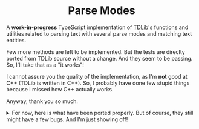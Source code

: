 <div align="center">

# Parse Modes

</div>

A **work-in-progress** TypeScript implementation of [TDLib](https://github.com/tdlib/td)'s functions and utilities
related to parsing text with several parse modes and matching text entities.

Few more methods are left to be implemented. But the tests are direclty ported from TDLib source without a change. And
they seem to be passing. So, I'll take that as a "it works"!

I cannot assure you the quality of the implementation, as I'm **not** good at C++ (TDLib is written in C++). So, I
probably have done few stupid things because I missed how C++ actually works.

Anyway, thank you so much.

<details>

<summary>
For now, here is what have been ported properly. But of course, they still might have a few bugs. And I'm just showing
off!
</summary>

```text
match.ts (td/telegram/MessageEntity.cpp)
========================================

match_mentions
match_bot_commands
match_hashtags
match_cashtags
match_media_timestamps
match_bank_card_numbers
is_url_unicode_symbol
is_url_path_symbol
match_tg_urls
is_protocol_symbol
is_user_data_symbol
is_domain_symbol
match_urls
is_valid_bank_card
is_email_address
is_common_tld
fix_url
get_valid_short_usernames
find_mentions
find_bot_commands
find_hashtags
find_cashtags
find_bank_card_numbers
find_tg_urls
find_urls
find_media_timestamps
text_length
get_type_priority
remove_empty_entities
sort_entities
check_is_sorted
check_non_intersecting
get_entity_type_mask
get_splittable_entities_mask
get_blockquote_entities_mask
get_continuous_entities_mask
get_pre_entities_mask
get_user_entities_mask
is_splittable_entity
is_blockquote_entity
is_continuous_entity
is_pre_entity
is_user_entity
is_hidden_data_entity
get_splittable_entity_type_index
are_entities_valid
remove_intersecting_entities
remove_entities_intersecting_blockquote
fix_entity_offsets
find_entities
find_media_timestamp_entities
merge_entities
is_plain_domain
get_first_url
parse_markdown
parse_markdown_v2
decode_html_entity
parse_html`

utilities.ts (from a lot of files)
==================================

is_word_character
to_lower_begins_with
to_lower
split
full_split
begins_with
ends_with
is_space
is_alpha
is_alpha` from misc.
is_alnum
is_digit
is_alpha_digit
is_alpha_digit_or_underscore
is_alpha_digit_underscore_or_minus
is_hex_digit
hex_to_int
is_hashtag_letter
CHECK
LOG_CHECK

unicode.ts (tdutils/td/utils/unicode.cpp)
=========================================

UnicodeSimpleCategory
get_unicode_simple_category
binary_search_ranges
unicode_to_lower

utf8.ts (tdutils/td/utils/utf8.cpp)
===================================

is_utf8_character_first_code_unit
utf8_length
utf8_utf16_length
prev_utf8_unsafe
next_utf8_unsafe
append_utf8_character
append_utf8_character_unsafe
utf8_to_lower
utf8_truncate
utf8_utf16_truncate
utf8_substr
utf8_utf16_substr
check_utf8

other stuff
===========

CustomEmojiId
HttpUrl
HttpUrlProtocol
parse_url
IpAddress
parse_ipv6` (a compatible port from core-js
LinkManager::getLinkUserId
LinkManager::getLinkCustomEmojiId
LinkManager::getCheckedLink
LinkManager::checkLinkImpl
UserId
```

> \* Most likely too buggy.

</details>

